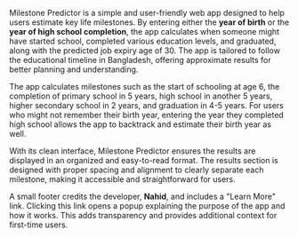 Milestone Predictor is a simple and user-friendly web app designed to help users estimate key life milestones. By entering either the **year of birth** or the **year of high school completion**, the app calculates when someone might have started school, completed various education levels, and graduated, along with the predicted job expiry age of 30. The app is tailored to follow the educational timeline in Bangladesh, offering approximate results for better planning and understanding.

The app calculates milestones such as the start of schooling at age 6, the completion of primary school in 5 years, high school in another 5 years, higher secondary school in 2 years, and graduation in 4-5 years. For users who might not remember their birth year, entering the year they completed high school allows the app to backtrack and estimate their birth year as well.

With its clean interface, Milestone Predictor ensures the results are displayed in an organized and easy-to-read format. The results section is designed with proper spacing and alignment to clearly separate each milestone, making it accessible and straightforward for users.

A small footer credits the developer, **Nahid**, and includes a "Learn More" link. Clicking this link opens a popup explaining the purpose of the app and how it works. This adds transparency and provides additional context for first-time users.
